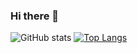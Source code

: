 ### Hi there 👋

<!--
**Nbtears/Nbtears** is a ✨ _special_ ✨ repository because its `README.md` (this file) appears on your GitHub profile.

Here are some ideas to get you started:

- 🔭 I’m currently working on ...
- 🌱 I’m currently learning ...
- 👯 I’m looking to collaborate on ...
- 🤔 I’m looking for help with ...
- 💬 Ask me about ...
- 📫 How to reach me: ...
- 😄 Pronouns: ...
- ⚡ Fun fact: ...
-->
![GitHub stats](https://github-readme-stats.vercel.app/api?username=Nbtears&count_private=true&show_icons=true&theme=gruvbox)
[![Top Langs](https://github-readme-stats.vercel.app/api/top-langs/?username=Nbtears&layout=compact&theme=gruvbox)](https://github.com/anuraghazra/github-readme-stats)

